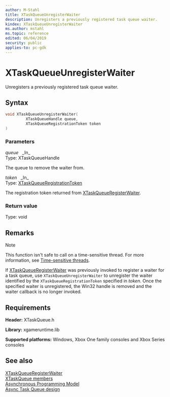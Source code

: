 ```yaml
---
author: M-Stahl
title: XTaskQueueUnregisterWaiter
description: Unregisters a previously registered task queue waiter.
kindex: XTaskQueueUnregisterWaiter
ms.author: mstahl
ms.topic: reference
edited: 06/04/2019
security: public
applies-to: pc-gdk
---
```


# XTaskQueueUnregisterWaiter
  
Unregisters a previously registered task queue waiter.  
  
## Syntax
  
```cpp
void XTaskQueueUnregisterWaiter(  
         XTaskQueueHandle queue,  
         XTaskQueueRegistrationToken token  
)  
```  
  
### Parameters
  
*queue* &nbsp;&nbsp;\_In\_  
Type: XTaskQueueHandle  
  
The queue to remove the waiter from.  
  
*token* &nbsp;&nbsp;\_In\_  
Type: [XTaskQueueRegistrationToken](../structs/xtaskqueueregistrationtoken.md)  
  
The registration token returned from [XTaskQueueRegisterWaiter](xtaskqueueregisterwaiter.md).  
  
### Return value
  
Type: void  
  
## Remarks
  > [!NOTE]
> This function isn't safe to call on a time-sensitive thread. For more information, see [Time-sensitive threads](../../../../system/overviews/time-sensitive-threads.md).  
  
If [XTaskQueueRegisterWaiter](xtaskqueueregistermonitor.md) was previously invoked to register a waiter for a task queue, use `XTaskQueueUnregisterWaiter` to unregister the waiter identified by the `XTaskQueueRegistrationToken` specified in *token*. Once the specified waiter is unregistered, the Win32 handle is removed and the waiter callback is no longer invoked.  
  
## Requirements
  
**Header:** XTaskQueue.h  
  
**Library:** xgameruntime.lib  
  
**Supported platforms:** Windows, Xbox One family consoles and Xbox Series consoles  
  
## See also
  
[XTaskQueueRegisterWaiter](xtaskqueueregisterwaiter.md)  
[XTaskQueue members](../xtaskqueue_members.md)  
[Asynchronous Programming Model](../../../../system/overviews/async-programming-model.md)  
[Async Task Queue design](../../../../system/overviews/async-task-queue-design.md)  
  